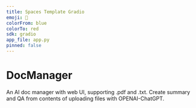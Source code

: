 ```yaml
---
title: Spaces Template Gradio
emoji: 🤗
colorFrom: blue
colorTo: red
sdk: gradio
app_file: app.py
pinned: false
---
```


# DocManager
An AI doc manager with web UI, supporting .pdf and .txt.
Create summary and QA from contents of uploading files with OPENAI-ChatGPT.